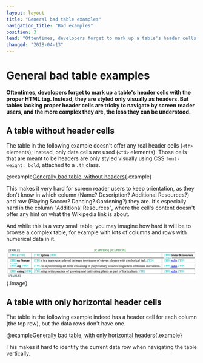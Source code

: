 ```yaml
---
layout: layout
title: "General bad table examples"
navigation_title: "Bad examples"
position: 3
lead: "Oftentimes, developers forget to mark up a table's header cells with the proper HTML tag. Instead, they are styled only visually as headers. But tables lacking proper header cells are tricky to navigate by screen reader users, and the more complex they are, the less they can be understood."
changed: "2018-04-13"
---
```


# General bad table examples

**Oftentimes, developers forget to mark up a table's header cells with the proper HTML tag. Instead, they are styled only visually as headers. But tables lacking proper header cells are tricky to navigate by screen reader users, and the more complex they are, the less they can be understood.**

## A table without header cells

The table in the following example doesn't offer any real header cells (`<th>` elements); instead, only data cells are used (`<td>` elements). Those cells that are meant to be headers are only styled visually using CSS `font-weight: bold`, attached to a `.th` class.

@example[Generally bad table, without headers](generally-bad-table-without-headers){.example}

This makes it very hard for screen reader users to keep orientation, as they don't know in which column (Name? Description? Additional Resources?) and row (Playing Soccer? Dancing? Gardening?) they are. It's especially hard in the column "Additional Resources", where the cell's content doesn't offer any hint on what the Wikipedia link is about.

And while this is a very small table, you may imagine how hard it will be to browse a complex table, for example with lots of columns and rows with numerical data in it.

![The bookmarklet "Contents Structured" applied to the table](_media/the-bookmarklet-contents-structured-applied-to-the-table.png){.image}

## A table with only horizontal header cells

The table in the following example indeed has a header cell for each column (the top row), but the data rows don't have one.

@example[Generally bad table, with only horizontal headers](generally-bad-table-with-only-horizontal-headers){.example}

This makes it hard to identify the current data row when navigating the table vertically.